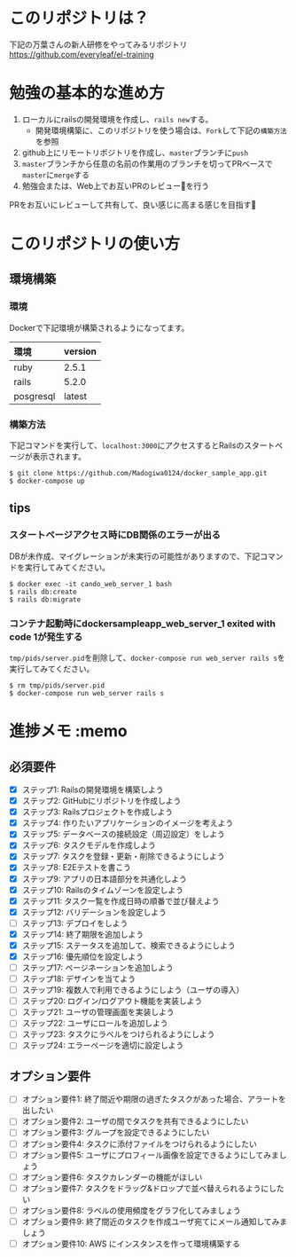# このリポジトリは？
下記の万葉さんの新人研修をやってみるリポジトリ  
https://github.com/everyleaf/el-training


# 勉強の基本的な進め方
1. ローカルにrailsの開発環境を作成し、`rails new`する。
    * 開発環境構築に、このリポジトリを使う場合は、`Fork`して下記の`構築方法`を参照
1. github上にリモートリポジトリを作成し、`master`ブランチに`push`
1. `master`ブランチから任意の名前の作業用のブランチを切ってPRベースで`master`に`merge`する
1. 勉強会または、Web上でお互いPRのレビューを行う

PRをお互いにレビューして共有して、良い感じに高まる感じを目指す:muscle:

# このリポジトリの使い方
## 環境構築
### 環境
Dockerで下記環境が構築されるようになってます。

|環境|version|
|:--|:--|
|ruby|2.5.1|
|rails|5.2.0|
|posgresql|latest|

### 構築方法
下記コマンドを実行して、`localhost:3000`にアクセスするとRailsのスタートページが表示されます。
```
$ git clone https://github.com/Madogiwa0124/docker_sample_app.git
$ docker-compose up
```

## tips
### スタートページアクセス時にDB関係のエラーが出る
DBが未作成、マイグレーションが未実行の可能性がありますので、下記コマンドを実行してみてください。
```
$ docker exec -it cando_web_server_1 bash
$ rails db:create
$ rails db:migrate
``` 

### コンテナ起動時にdockersampleapp_web_server_1 exited with code 1が発生する
`tmp/pids/server.pid`を削除して、`docker-compose run web_server rails s`を実行してみてください。
```
$ rm tmp/pids/server.pid
$ docker-compose run web_server rails s
```
# 進捗メモ :memo
## 必須要件
* [x] ステップ1: Railsの開発環境を構築しよう
* [x] ステップ2: GitHubにリポジトリを作成しよう
* [x] ステップ3: Railsプロジェクトを作成しよう
* [x] ステップ4: 作りたいアプリケーションのイメージを考えよう
* [x] ステップ5: データベースの接続設定（周辺設定）をしよう
* [x] ステップ6: タスクモデルを作成しよう
* [x] ステップ7: タスクを登録・更新・削除できるようにしよう
* [x] ステップ8: E2Eテストを書こう
* [x] ステップ9: アプリの日本語部分を共通化しよう
* [x] ステップ10: Railsのタイムゾーンを設定しよう
* [x] ステップ11: タスク一覧を作成日時の順番で並び替えよう
* [x] ステップ12: バリデーションを設定しよう
* [ ] ステップ13: デプロイをしよう
* [x] ステップ14: 終了期限を追加しよう
* [x] ステップ15: ステータスを追加して、検索できるようにしよう
* [x] ステップ16: 優先順位を設定しよう
* [ ] ステップ17: ページネーションを追加しよう
* [ ] ステップ18: デザインを当てよう
* [ ] ステップ19: 複数人で利用できるようにしよう（ユーザの導入）
* [ ] ステップ20: ログイン/ログアウト機能を実装しよう
* [ ] ステップ21: ユーザの管理画面を実装しよう
* [ ] ステップ22: ユーザにロールを追加しよう
* [ ] ステップ23: タスクにラベルをつけられるようにしよう
* [ ] ステップ24: エラーページを適切に設定しよう
## オプション要件
* [ ] オプション要件1: 終了間近や期限の過ぎたタスクがあった場合、アラートを出したい
* [ ] オプション要件2: ユーザの間でタスクを共有できるようにしたい
* [ ] オプション要件3: グループを設定できるようにしたい
* [ ] オプション要件4: タスクに添付ファイルをつけられるようにしたい
* [ ] オプション要件5: ユーザにプロフィール画像を設定できるようにしてみましょう
* [ ] オプション要件6: タスクカレンダーの機能がほしい
* [ ] オプション要件7: タスクをドラッグ&ドロップで並べ替えられるようにしたい
* [ ] オプション要件8: ラベルの使用頻度をグラフ化してみましょう
* [ ] オプション要件9: 終了間近のタスクを作成ユーザ宛てにメール通知してみましょう
* [ ] オプション要件10: AWS にインスタンスを作って環境構築する

